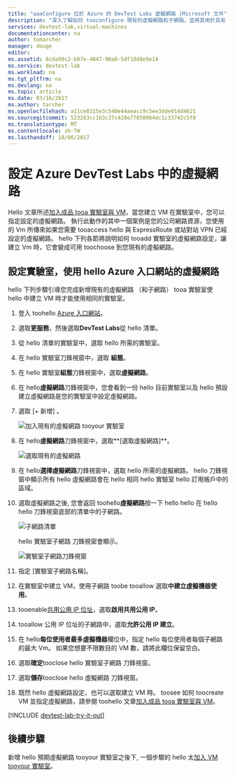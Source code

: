 ```yaml
---
title: "aaaConfigure 位於 Azure 的 DevTest Labs 虛擬網路 |Microsoft 文件"
description: "深入了解如何 tooconfigure 現有的虛擬網路和子網路，並將其用於具有 Azure DevTest Labs 的 VM"
services: devtest-lab,virtual-machines
documentationcenter: na
author: tomarcher
manager: douge
editor: 
ms.assetid: 6cda99c2-b87e-4047-90a0-5df10d8e9e14
ms.service: devtest-lab
ms.workload: na
ms.tgt_pltfrm: na
ms.devlang: na
ms.topic: article
ms.date: 03/16/2017
ms.author: tarcher
ms.openlocfilehash: a11ce8315e3c540e44aeacc9c5ee3dde014d4621
ms.sourcegitcommit: 523283cc1b3c37c428e77850964dc1c33742c5f0
ms.translationtype: MT
ms.contentlocale: zh-TW
ms.lasthandoff: 10/06/2017
---
```

# <a name="configure-a-virtual-network-in-azure-devtest-labs"></a>設定 Azure DevTest Labs 中的虛擬網路
Hello 文章所述[加入成品 tooa 實驗室與 VM](devtest-lab-add-vm-with-artifacts.md)，當您建立 VM 在實驗室中，您可以指定設定的虛擬網路。 執行此動作的其中一個案例是您的公司網路資源，您使用的 Vm 所傳來如果您需要 tooaccess hello 與 ExpressRoute 或站對站 VPN 已經設定的虛擬網路。 hello 下列各節將說明如何 tooadd 實驗室的虛擬網路設定，讓建立 Vm 時，它會變成可用 toochoose 到您現有的虛擬網路。

## <a name="configure-a-virtual-network-for-a-lab-using-hello-azure-portal"></a>設定實驗室，使用 hello Azure 入口網站的虛擬網路
hello 下列步驟引導您完成新增現有的虛擬網路 （和子網路） tooa 實驗室使 hello 中建立 VM 時才能使用相同的實驗室。 

1. 登入 toohello [Azure 入口網站](http://go.microsoft.com/fwlink/p/?LinkID=525040)。
2. 選取**更服務**，然後選取**DevTest Labs**從 hello 清單。
3. 從 hello 清單的實驗室中，選取 hello 所需的實驗室。 
4. 在 hello 實驗室刀鋒視窗中，選取 **組態**。
5. 在 hello 實驗室**組態**刀鋒視窗中，選取**虛擬網路**。
6. 在 hello**虛擬網路**刀鋒視窗中，您會看到一份 hello 目前實驗室以及 hello 預設建立虛擬網路是您的實驗室中設定虛擬網路。 
7. 選取 [+ 新增] 。
   
    ![加入現有的虛擬網路 tooyour 實驗室](./media/devtest-lab-configure-vnet/lab-settings-vnet-add.png)
8. 在 hello**虛擬網路**刀鋒視窗中，選取**[選取虛擬網路]**。
   
    ![選取現有的虛擬網路](./media/devtest-lab-configure-vnet/lab-settings-vnets-vnet1.png)
9. 在 hello**選擇虛擬網路**刀鋒視窗中，選取 hello 所需的虛擬網路。 hello 刀鋒視窗中顯示所有 hello 虛擬網路會在 hello 相同 hello 實驗室 hello 訂用帳戶中的區域。  
10. 選取虛擬網路之後, 您會返回 toohello**虛擬網路**按一下 hello hello 在 hello hello 刀鋒視窗底部的清單中的子網路。

    ![子網路清單](./media/devtest-lab-configure-vnet/lab-settings-vnets-vnet2.png)
    
    hello 實驗室子網路 刀鋒視窗會顯示。

    ![實驗室子網路刀鋒視窗](./media/devtest-lab-configure-vnet/lab-subnet.png)

11. 指定 [實驗室子網路名稱]。
12. 在實驗室中建立 VM，使用子網路 toobe tooallow 選取**中建立虛擬機器使用**。
13. tooenable[共用公用 IP 位址](devtest-lab-shared-ip.md)，選取**啟用共用公用 IP**。
14. tooallow 公用 IP 位址的子網路中，選取**允許公用 IP 建立**。
15. 在 hello**每位使用者最多虛擬機器**欄位中，指定 hello 每位使用者每個子網路的最大 Vm。 如果您想要不限數目的 VM 數，請將此欄位保留空白。
16. 選取**確定**tooclose hello 實驗室子網路 刀鋒視窗。
17. 選取**儲存**tooclose hello 虛擬網路 刀鋒視窗。
18. 既然 hello 虛擬網路設定，也可以選取建立 VM 時。 
    toosee 如何 toocreate VM 並指定虛擬網路，請參閱 toohello 文章[加入成品 tooa 實驗室與 VM](devtest-lab-add-vm-with-artifacts.md)。 

[!INCLUDE [devtest-lab-try-it-out](../../includes/devtest-lab-try-it-out.md)]

## <a name="next-steps"></a>後續步驟
新增 hello 預期虛擬網路 tooyour 實驗室之後下, 一個步驟的 hello 太[加入 VM tooyour 實驗室](devtest-lab-add-vm-with-artifacts.md)。

